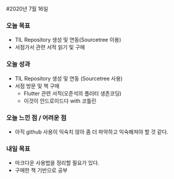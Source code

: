 #2020년 7월 16일

### 오늘 목표
- TIL Repository 생성 및 연동(Sourcetree 이용)
- 서점가서 관련 서적 읽기 및 구매

### 오늘 성과
- TIL Repository 생성 및 연동 (Sourcetree 사용)
- 서점 방문 및 책 구매
    - Flutter 관련 서적(오준석의 플러터 생존코딩)
    - 이것이 안드로이드다 with 코틀린

### 오늘 느낀 점 / 어려운 점
- 아직 github 사용이 익숙치 않아 좀 더 파악하고 익숙해져야 할 것 같다.

### 내일 목표
- 마크다운 사용법을 정리할 필요가 있다.
- 구매한 책 기반으로 공부